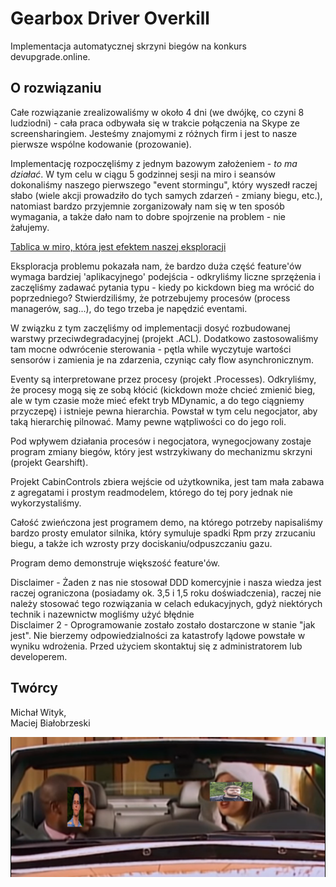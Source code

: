 # Gearbox Driver Overkill
Implementacja automatycznej skrzyni biegów na konkurs devupgrade.online.

## O rozwiązaniu
Całe rozwiązanie zrealizowaliśmy w około 4 dni (we dwójkę, co czyni 8 ludziodni) - cała praca odbywała się w trakcie połączenia na Skype ze screensharingiem. Jesteśmy znajomymi z różnych firm i jest to nasze pierwsze wspólne kodowanie (prozowanie). 

Implementację rozpoczęliśmy z jednym bazowym założeniem - *to ma działać*.
W tym celu w ciągu 5 godzinnej sesji na miro i seansów dokonaliśmy naszego pierwszego "event stormingu", który wyszedł raczej słabo (wiele akcji prowadziło do tych samych zdarzeń - zmiany biegu, etc.), natomiast bardzo przyjemnie zorganizowały nam się w ten sposób wymagania, a także dało nam to dobre spojrzenie na problem - nie żałujemy.

[Tablica w miro, która jest efektem naszej eksploracji](https://miro.com/app/board/o9J_kstqgEU=/)

Eksploracja problemu pokazała nam, że bardzo duża część feature'ów wymaga bardziej 'aplikacyjnego' podejścia - odkryliśmy liczne sprzężenia i zaczęliśmy zadawać pytania typu - kiedy po kickdown bieg ma wrócić do poprzedniego? Stwierdziliśmy, że potrzebujemy procesów (process managerów, sag...), do tego trzeba je napędzić eventami.

W związku z tym zaczęliśmy od implementacji dosyć rozbudowanej warstwy przeciwdegradacyjnej (projekt .ACL). Dodatkowo zastosowaliśmy tam mocne odwrócenie sterowania - pętla while wyczytuje wartości sensorów i zamienia je na zdarzenia, czyniąc cały flow asynchronicznym.

Eventy są interpretowane przez procesy (projekt .Processes). Odkryliśmy, że procesy mogą się ze sobą kłócić (kickdown może chcieć zmienić bieg, ale w tym czasie może mieć efekt tryb MDynamic, a do tego ciągniemy przyczepę) i istnieje pewna hierarchia. Powstał w tym celu negocjator, aby taką hierarchię pilnować. Mamy pewne wątpliwości co do jego roli.

Pod wpływem działania procesów i negocjatora, wynegocjowany zostaje program zmiany biegów, który jest wstrzykiwany do mechanizmu skrzyni (projekt Gearshift).

Projekt CabinControls zbiera wejście od użytkownika, jest tam mała zabawa z agregatami i prostym readmodelem, którego do tej pory jednak nie wykorzystaliśmy.

Całość zwieńczona jest programem demo, na którego potrzeby napisaliśmy bardzo prosty emulator silnika, który symuluje spadki Rpm przy zrzucaniu biegu, a także ich wzrosty przy dociskaniu/odpuszczaniu gazu.

Program demo demonstruje większość feature'ów.

Disclaimer - Żaden z nas nie stosował DDD komercyjnie i nasza wiedza jest raczej ograniczona (posiadamy ok. 3,5 i 1,5 roku doświadczenia), raczej nie należy stosować tego rozwiązania w celach edukacyjnych, gdyż niektórych technik i nazewnictw mogliśmy użyć błędnie  
Disclaimer 2 - Oprogramowanie zostało zostało dostarczone w stanie "jak jest". Nie bierzemy odpowiedzialności za katastrofy lądowe powstałe w wyniku wdrożenia. Przed użyciem skontaktuj się z administratorem lub developerem.

## Twórcy
Michał Wityk,  
Maciej Białobrzeski

![](gearbox_meme.png)
